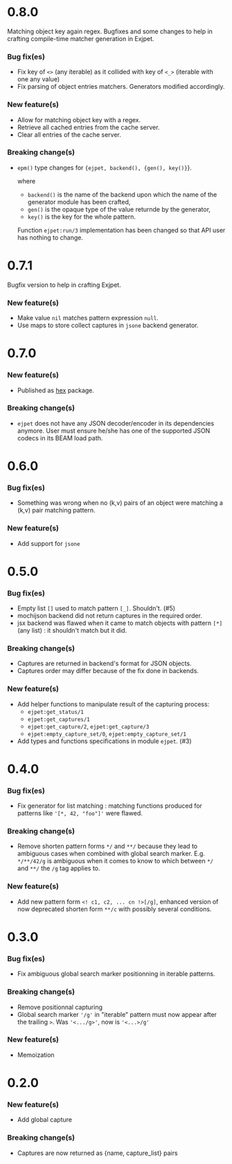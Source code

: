 # 0.8.0

Matching object key again regex.
Bugfixes and some changes to help in crafting compile-time matcher generation in Exjpet.

### Bug fix(es)
* Fix key of `<>` (any iterable) as it collided with key of `<_>` (iterable with one any value)
* Fix parsing of object entries matchers. Generators modified accordingly.

### New feature(s)
* Allow for matching object key with a regex.
* Retrieve all cached entries from the cache server.
* Clear all entries of the cache server.

### Breaking change(s)
* `epm()` type changes for `{ejpet, backend(), {gen(), key()}`}.
 
 
    where

    * `backend()` is the name of the backend upon which the name of the generator module has been crafted,
    * `gen()` is the opaque type of the value returnde by the generator,
    * `key()` is the key for the whole pattern. 

    Function `ejpet:run/3` implementation has been changed so that API user has nothing to change.

# 0.7.1

Bugfix version to help in crafting Exjpet.

### New feature(s)
* Make value `nil` matches pattern expression `null`.
* Use maps to store collect captures in `jsone` backend generator.

# 0.7.0

### New feature(s)
* Published as [hex](https://www.hex.pm "hex package manager") package. 

### Breaking change(s)
* ```ejpet``` does not have any JSON decoder/encoder in its dependencies anymore.
  User must ensure he/she has one of the supported JSON codecs in its BEAM load path.

# 0.6.0

### Bug fix(es)
* Something was wrong when no (k,v) pairs of an object were matching a (k,v) pair matching pattern.

### New feature(s)
* Add support for ```jsone```

# 0.5.0

### Bug fix(es)
* Empty list ```[]``` used to match pattern ```[_]```. Shouldn't. (#5)
* mochijson backend did not return captures in the required order.
* jsx backend was flawed when it came to match objects with pattern ```[*]``` (any list) : it shouldn't match but it did.

### Breaking change(s)

* Captures are returned in backend's format for JSON objects.
* Captures order may differ because of the fix done in backends.

### New feature(s)
* Add helper functions to manipulate result of the capturing process:
    * ```ejpet:get_status/1```
    * ```ejpet:get_captures/1```
    * ```ejpet:get_capture/2```, ```ejpet:get_capture/3```
    * ```ejpet:empty_capture_set/0```, ```ejpet:empty_capture_set/1```
* Add types and functions specifications in module ```ejpet```. (#3)

# 0.4.0

### Bug fix(es)
* Fix generator for list matching : matching functions produced for patterns like ```'[*, 42, "foo"]'``` were flawed.

### Breaking change(s)
* Remove shorten pattern forms ```*/``` and ```**/``` because they lead to ambiguous cases when combined with global search marker. E.g. ```*/**/42/g``` is ambiguous when it comes to know to which between ```*/``` and ```**/``` the ```/g``` tag applies to.

### New feature(s)
* Add new pattern form ```<! c1, c2, ... cn !>[/g]```, enhanced version of now deprecated shorten form ```**/c``` with possibly several conditions.

# 0.3.0

### Bug fix(es)
* Fix ambiguous global search marker positionning in iterable patterns.

### Breaking change(s)
* Remove positionnal capturing
* Global search marker ```'/g'``` in "iterable" pattern must now appear after the trailing ```>```.
  Was ```'<.../g>'```, now is ```'<...>/g'```

### New feature(s)
* Memoization

# 0.2.0

###  New feature(s)
* Add global capture

### Breaking change(s)
* Captures are now returned as {name, capture_list} pairs
